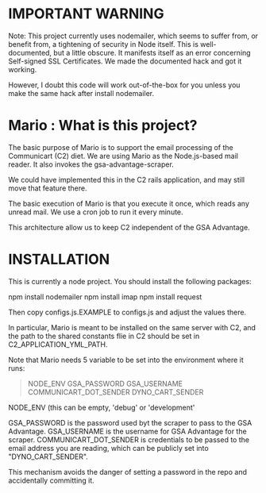 IMPORTANT WARNING
=================

Note: This project currently uses nodemailer, which seems to suffer from, or benefit from,
a tightening of security in Node itself.  This is well-documented, but a little obscure.
It manifests itself as an error concerning Self-signed SSL Certificates.  We made the 
documented hack and got it working.

However, I doubt this code will work out-of-the-box for you unless you make the same hack
after install nodemailer.

Mario : What is this project?
=====

The basic purpose of Mario is to support the email processing of the
Communicart (C2) diet.  We are using Mario as the Node.js-based mail
reader.  It also invokes the gsa-advantage-scraper.

We could have implemented this in the C2 rails application, and may
still move that feature there.

The basic execution of Mario is that you execute it once, which reads
any unread mail.  We use a cron job to run it every minute.

This architecture allow us to keep C2 independent of the GSA
Advantage.

INSTALLATION
============

This is currently a node project.  You should install the following packages:

npm install nodemailer
npm install imap
npm install request

Then copy configs.js.EXAMPLE to configs.js and adjust the values
there.

In particular, Mario is meant to be installed on the same server with
C2, and the path to the shared constants flie in C2 should be set in
C2_APPLICATION_YML_PATH.

Note that Mario needs 5 variable to be set into the environment where
it runs:

> NODE_ENV
> GSA_PASSWORD
> GSA_USERNAME
> COMMUNICART_DOT_SENDER
> DYNO_CART_SENDER

NODE_ENV (this can be empty, 'debug' or 'development'

GSA_PASSWORD is the password used byt the scraper to pass to the
GSA Advantage.
GSA_USERNAME is the username for GSA Advantage for the scraper.
COMMUNICART_DOT_SENDER is credentials to be passed to the email
address you are reading, which can be publicly set into
"DYNO_CART_SENDER".

This mechanism avoids the danger of setting a password in the repo and
accidentally committing it.




